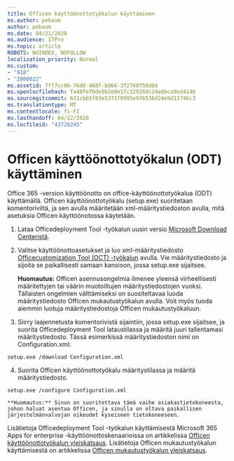 ```yaml
---
title: Officen käyttöönottotyökalun käyttäminen
ms.author: pebaum
author: pebaum
ms.date: 04/21/2020
ms.audience: ITPro
ms.topic: article
ROBOTS: NOINDEX, NOFOLLOW
localization_priority: Normal
ms.custom:
- "918"
- "2000022"
ms.assetid: 7ff7cc06-76d0-468f-bd66-3f2760750d04
ms.openlocfilehash: fa40fef0de9b2e0e1fc329269c24e8bca9ed4146
ms.sourcegitcommit: 631cbb5f03e5371f0995e976536d24e9d13746c3
ms.translationtype: MT
ms.contentlocale: fi-FI
ms.lasthandoff: 04/22/2020
ms.locfileid: "43726245"
---
```

# <a name="using-the-office-deployment-tool-odt"></a>Officen käyttöönottotyökalun (ODT) käyttäminen

Office 365 -version käyttöönotto on office-käyttöönottotyökalua (ODT) käyttämällä. Officen käyttöönottotyökalu (setup.exe) suoritetaan komentoriviltä, ja sen avulla määritetään xml-määritystiedoston avulla, mitä asetuksia Officen käyttöönotossa käytetään.
  
1. Lataa Officedeployment Tool -työkalun uusin versio [Microsoft Download Centeristä](https://go.microsoft.com/fwlink/p/?LinkID=626065).

2. Valitse käyttöönottoasetukset ja luo xml-määritystiedosto [Officecustomization Tool (OCT) -työkalun](https://config.office.com) avulla. Vie määritystiedosto ja sijoita se paikallisesti samaan kansioon, jossa setup.exe sijaitsee.

    **Huomautus:** Officen asennusongelmia ilmenee yleensä virheellisesti määritettyjen tai väärin muotoiltujen määritystiedostojen vuoksi. Tällaisten ongelmien välttämiseksi on suositeltavaa luoda määritystiedosto Officen mukautustyökalun avulla. Voit myös tuoda aiemmin luotuja määritystiedostoja Officen mukautustyökaluun.

3. Siirry laajennetusta komentorivistä sijaintiin, jossa setup.exe sijaitsee, ja suorita Officedeployment Tool lataustilassa ja määritä juuri tallentamasi määritystiedosto. Tässä esimerkissä määritystiedoston nimi on Configuration.xml:
    
  ```
  setup.exe /download Configuration.xml  
  ```

4. Suorita Officen käyttöönottotyökalu määritystilassa ja määritä määritystiedosto.
    
  ```
  setup.exe /configure Configuration.xml
  ```

    **Huomautus:** Sinun on suoritettava tämä vaihe asiakastietokoneesta, johon haluat asentaa Officen, ja sinulla on oltava paikallisen järjestelmänvalvojan oikeudet kyseiseen tietokoneeseen.

Lisätietoja Officedeployment Tool -työkalun käyttämisestä Microsoft 365 Apps for enterprise -käyttöönottoskenaarioissa on artikkelissa [Officen käyttöönottotyökalun yleiskatsaus](https://docs.microsoft.com/deployoffice/overview-of-the-office-2016-deployment-tool). Lisätietoja Officen mukautustyökalun käyttämisestä on artikkelissa [Officen mukautustyökalun yleiskatsaus](https://docs.microsoft.com/DeployOffice/overview-of-the-office-customization-tool-for-click-to-run).
